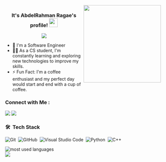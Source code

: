 
<img width="250" align="right" src="https://c.tenor.com/_DOBjnGspYAAAAAM/code-coding.gif">

<h3 align="center">
  It's AbdelRahman Ragae's profile!
  <img src="https://media.giphy.com/media/hvRJCLFzcasrR4ia7z/giphy.gif" width="28">
</h3>

<p align="center">
  <a href="https://github.com/DenverCoder1/readme-typing-svg"><img src="https://readme-typing-svg.herokuapp.com/?lines=Always%20learning%20new%20things&font=Fira%20Code&center=true&width=440&height=45&color=f75c7e&vCenter=true&size=22"></a>
</p> 
<!-- Typing SVG by DenverCoder1 - https://github.com/DenverCoder1/readme-typing-svg -->


- 🏢 I'm a Software Engineer
- 👨‍💻 As a CS student, I'm constantly learning and exploring new technologies to improve my skills.
- ⚡ Fun Fact: I'm a coffee enthusiast and my perfect day would start and end with a cup of coffee.



### Connect with Me :

<a href="https://linkedin.com/in/abdelrahmanragae" target="_blank"><img src="https://img.shields.io/badge/AbdelRahman%20Ragae-0077B5?style=for-the-badge&logo=Linkedin&logoColor=white"/></a>
<a href="https://t.me/AbdoRagae74" target="_blank"><img src="https://img.shields.io/badge/AbdelRahman%20Ragae-0077B5?style=for-the-badge&logo=Telegram&logoColor=white"/></a>
### 🛠 &nbsp;Tech Stack
![Git](https://img.shields.io/badge/-Git-05122A?style=flat&logo=git)&nbsp;
![GitHub](https://img.shields.io/badge/-GitHub-05122A?style=flat&logo=github)&nbsp;
![Visual Studio Code](https://img.shields.io/badge/-Visual%20Studio%20Code-05122A?style=flat&logo=visual-studio-code&logoColor=007ACC)&nbsp;
![Python](https://img.shields.io/badge/-Python%20-05122A?style=flat&logo=python)&nbsp;
![C++](https://img.shields.io/badge/C++-blue.svg?style=flat&logo=cplusplus)&nbsp;




<img align="left" src="https://github-readme-stats.vercel.app/api/top-langs?username=AbdoRagae74&show_icons=true&locale=en&layout=compact&theme=radical" alt="most used languages" />
<br>
<a href="https://komarev.com/ghpvc/?username=Abdoragae74&style=for-the-badge">
    <img src="https://komarev.com/ghpvc/?username=Abdoragae74&style=for-the-badge">
</a>
